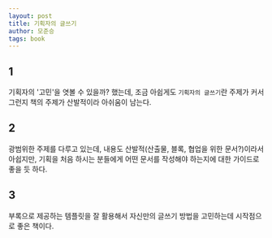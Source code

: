 ```yaml
---
layout: post
title: 기획자의 글쓰기
author: 모준승
tags: book
---
```


## 1

기획자의 '고민'을 엿볼 수 있을까? 했는데, 조금 아쉽게도 `기획자의 글쓰기`란 주제가 커서 그런지 책의 주제가 산발적이라 아쉬움이 남는다.

## 2

광범위한 주제를 다루고 있는데, 내용도 산발적(산출물, 블록, 협업을 위한 문서?)이라서 아쉽지만, 기획을 처음 하시는 분들에게 어떤 문서를 작성해야 하는지에 대한 가이드로 좋을 듯 하다.

## 3

부록으로 제공하는 템플릿을 잘 활용해서 자신만의 글쓰기 방법을 고민하는데 시작점으로 좋은 책이다.
